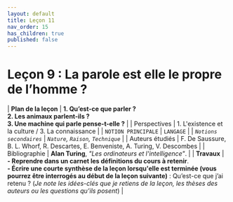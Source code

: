 ```yaml
---
layout: default
title: Leçon 11
nav_order: 15
has_children: true
published: false
---
```


# Leçon 9 : La parole est elle le propre de l’homme ? 


| **Plan de la leçon**    | **1. Qu’est-ce que parler ?<br />2. Les animaux parlent-ils ?<br />3. Une machine qui parle pense-t-elle ?**           |
| Perspectives            | 1. L'existence et la culture / 3. La connaissance      |
| `NOTION PRINCIPALE`   | `LANGAGE`        |
| *`Notions secondaires`* | *`Nature`, `Raison`, `Technique`*       |
| Auteurs étudiés         | F. De Saussure, B. L. Whorf, R. Descartes, E. Benveniste, A. Turing, V. Descombes    |
| Bibliographie           | **Alan Turing**, *"Les ordinateurs et l'intelligence"*.   |
| **Travaux**             | **- Reprendre dans un carnet les définitions du cours à retenir**. <br>**- Écrire une courte synthèse de la leçon lorsqu'elle est terminée (vous pourrez être interrogés au début de la leçon suivante)** : Qu’est-ce que j’ai retenu ? (*Je note les idées-clés que je retiens de la leçon, les thèses des auteurs ou les questions qu’ils posent*) |




